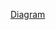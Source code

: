 [Diagram](https://viewer.diagrams.net/?tags=%7B%7D&highlight=0000ff&edit=_blank&layers=1&nav=1&title=Cheshire%20Cat%20styled.drawio#R%3Cmxfile%20pages%3D%222%22%3E%3Cdiagram%20name%3D%22cheshire-cat%22%20id%3D%221h3j-1ed5YaDxNWtT5wZ%22%3E7V1Zd9u2tv41XqvnwVoEwfHRcey2dyWnvm16ktyXLkqEJcaUqENRcdxffwGS4ACAowiKUtkz1BxFgt%2B398aecAPvtz9%2BDp395mPgIv9GVdwfN%2FD9jaqqmqLif5E9b8keoCXb69Bzkz1KvuMP72%2BUnkb3Hj0XHdJ9ya4oCPzI25d3roLdDq2i0j4nDIPXQ%2BlHngPfLZ2zd9aodAbZ8cfK8RF32mfPjTbJXks18%2F2%2FIG%2B9ob8MDDs5snRWL%2BswOO7S37tRoYqgAlFyeOvQe6W%2Fe9g4bvBa2AUfbuB9GARR8tf2xz3yydCWh%2B2x4mj63N8d%2F5i%2ByUfH2%2BE9jz7%2BlfTZQ7SL2twM6sZffx1Nd%2FtF%2F%2Bbv4c76HUS30OR%2BIn2T6I2OHnLxYKabQRhtgnWwc%2FyHfO%2B7eIQQ%2BR2At%2FJzPgTBPt35DUXRW4oM5xgFeNcm2vrpUfTDi74U%2Fv6K%2F1YWerr1nuBQoRtvdGMXhW9fihvJVapOt%2FPr4q38QveOgApvLv1g9ZLsevR8%2BjSHFxStNunG6hh%2BR49eFHm7NX0Xb72ORwN%2F33fP%2BLr7wA%2FCeLDgs07%2BQ24ShcELKh55flZXq%2BTH0oEwsvMoLMkd%2BQ%2Bb4uAQHMMVqvmampGSywnXKKo7McUr%2BbSFn0iB8zMKtgiPGD4hRL4Ted%2FLPHJSOq6z87JLnwIPP7SqpJLjFijpL6WCQ1UspXyT5FnT63L44j8KD5LvikEtBvg%2BCNGHt3%2F%2FV7f8%2B4ePb%2FrWWf%2B4hdpZ8NwEsQy8oAxesxG8KVOUDkzphOdq3FYhfRA8iz%2Be2RLPEIyDZ5NBcwZveovklTg0czdSWV4AMDIvrB68wOptT46mepogYTjZn6P4axHEQkT7zhL57zLlTFHpomfn6EciFNuGCR2Cz%2BdgFz06W88n9%2FoF%2Bd9R5K2c9ED6kACk2%2FyNG5ntOodNNhwH%2FBUjev4u2CG6L71ASS94cqIIhbv4KlUBPNkQcHVkduWyPGbqIykQkNmQlCjQsPpRDgCGvcBqyTn8AZ23wml7csKh5qFtpeKXchIn9%2BxLaaEQBBZny30IMDBU5RMKt%2FhfH9E2iD%2FKT%2F9J2Et3%2FYuTBYdXb%2Bs7MV5fN16E%2Ftg7MR5e8fygTF965mMZsNCASx3xQFZWQIWmiKHABhZ85iRKN2OswNniLQvcVgErBO7CFXnFFfmkChZQeB6AQo4vlJRUQh4Cn3yNd%2BvQcT1U%2Bln32TSXVuHYey%2FEt%2FeCXXzdkdwveSRKs00U4amQqsM7%2FH8YJeT%2FyAmHxToI8Os5e%2B%2BwWAXb%2BMDqEJ%2F6%2BJy8AP6z9Aq6%2Bq7wEmvfORyoHUBnJwoVQ%2BmYQIs%2BUPpy2YSJkwzfURihHzd1lKcqzmaYq1ow2fGaz8EMypRNcf6lm9VyoqQIu1JE4xjygEc2cL1VgR5GLOiXYYkRxn%2BPZBIXj9LtIR62OyKqlf2PWJDS4%2FivNfn3T1hH4rE6OOSzE2DF87Zog%2BJhPUQ85cqwb2JdV1ZQzaay6C%2BpwAJXq3Rpvl%2BsIPuxJtWNUyZMkR8cgWCFJMzHxQlXBV3M86tepLdnnVZmnclzDqgGzzlDkUQ5naPce7TynTCxCoZmnRusjlsUa2fluPcDhzBKVRZ79%2FlGvSd%2FRT%2Bi9K%2Btm%2F5BeDXzceajDD5qsAUfBTpQGh8hx8enMFgh9xg6%2FuB0fHrD00Gi%2BJ6Puxg%2Fh5lnM89k8EyfGM2AzfHscxC%2BePF8LJuIBVgrKX8eEKFZTp8vX74UudR7anbKRKo8a3MdZD2vRLM2Y2Wh5fMNN%2FV6jv%2BpQEeK%2BiI%2FDQ4qHM5aTdpGYssQ8yOLcRIYFIwF0Ooi0AJbFmpp9KfRWhtNhrcVGHbX4QfM9NTiB39ciUF%2FrDD29xuHuJV%2B8Q7RlYy61mLQx5ydAIV3CQjtocsfemhMDPCQD28nqpBVeGnUIXb6N492HrP%2F7Rj53g6JtWHJXDM41VYw94RmzYDGndjCpO5KrdZwHUfbdQJwK0NyCAfjLVQZD6OitcQ0G4QezsF4pnAzTYUoZD98LR4cJRVi%2BNBxn9hgJbIa0yf0dNLQGG6mwld29EuHVQDvGvyCGnsnlbnTcPHmCkULejBDSsC5e%2FA4x7Hk4HElkZUmIguJAmqJMkiak7xkJkCTDpvpaI1DR41L%2F2AnYhV07EGi%2B9Vm9%2BXe%2F%2F3rJ%2F0Y%2FenD18fP5q0xFQqNk7NxDtqZnfTndCgkxEvb9Kmx9JnJeOmApUvTQvY3%2FbfbN%2BdJt79%2BffVeXtXntXcrJ%2BmphILSJxdA4hS2FbmWIrU6PRZvPKHQw0NGbPhyyiyTddiUdHgCdXk4D0fmdH6Vc1nh2FTFuf5qCQq0kjjDTh%2BaVG1nJkLo2xcN%2FU6J4XXIV2bkD4n8CsttcH1yEvSpV%2FtCsY%2FnAlprK6se%2FItO1s0M%2Fh7gp06EqWAfXjj2zfYzjBn742G%2Fbr4xFej38cVOCfpqe19OF%2Bg3%2BZJm6PeyedRpgV%2B%2FaPCX7X11NvinAn7hVFc9m71f%2B9ylTAp02HghSWG5dyKOGlJCzGmZEP4B%2FR3%2Br3Kj3pf%2Fp78nCcjpEQLy6oN1x8zqg0B8hEwoKh8meZCqK%2FWaC%2BuuM%2BsuNKuvBJWXgbpRAzWjBupGDYieBP%2B3o6%2FX8b01ifOvMOnyvLQ0pK%2BzoqEyma1z7RRbAKUDA%2FKy6dpqmYbOLIC2WfJTCxMLIJ1aDZ1YINTn5j9Inc%2Bq%2B2TVTfHa7K6Yluqmz11Q3XdPv46jr%2FvWFszyfOrynAk7TiBPjNKugHN1gbdXDrn2lGTTPIleVxjIZQ0IKsXgCbXWpVwv%2BvFoM4Ty5y19d07yVojx9OEHQAPXUkDRBXAQFSazOVODwcHgxd5Hx8U7fokbQ%2BA%2Ffnryj2svriT%2B6OycNQpPKdo%2FUfBNpQqDK%2Bs%2FWb7S%2FVx1fFObA7kCuVJSDkAHtkxft22eDVl7miIdIJRlBhiCrPwY%2FzfFOqnHIDh3nRQ%2F%2FvX8bi%2BkmGR9TTD%2FGLU0yOALuT8FgV%2F6IHfv7ms%2ByNlrJjJU9f0Kpi4wG8YsVzH4dn3cR3j%2F8HhdH4Ht23P2r2DyVBBIJ2yJXa10gtbUxJNpNDMDEI%2FNdJmRwepixZPZQjxpunFdH2F64onvAyYQT4vF4mrFkwnL%2FtsJiCd%2Bvn9x4ql7L6KJEcPiZ9kXJ546f4QRxROp3v1t%2BY108FaV1DUbvwnxbOFJbezbIo5k9N2JywK2pLjaQ4fkl3xv95Jc4DqRcwPv4rbe6iP%2Bpur9%2F%2F389hlov7rf%2Fzf4a%2F3r8gH%2B52tald1QdqYWRicFyexak%2BVaY2vMc4lahJshEL09XGt4s4C4WgRqBIEHFI0NvyQZdEbfSOiztRL6gC3qcSAPfS0rYYGcWO5IZXxnyCqUXf43nSo%2BMWBUNTmzRRJiSgD5bZmpOzCjGmsvyK4nz5bcmCiLGvJ1%2BxZ6zzTqTyPQlkZj1cMClbOXIEOj1t3NuVup7NoEklcUoIM2VUK2VGvjlcb%2Bc%2FgoThoWpCiJgTWtshIgR%2FHMReT%2FoPQ8oAhaMwjBr00M%2FHK6%2BIxXU1XMRJ1LqiaD%2FXqLbSrgv%2BwkbCztZ%2FBPEfzi9iET66Fw6YIftp8KzGXkZ8Y%2BnRpMpCghe%2FBiVcIa7eY6wurqvORYZf1hXflhzXWw5jpYc11duaMmodrRqLnOqKuSrCuSrLnOqrnOqrnOrrnOrrzuQmsy55KdCyrZAdwKqaKiHYO6S0cp2sn6WhX0gEEiy%2BgHWh0jxKmDOb57M2R817RYSJg8JCwBIoao2xHPCNULt4q7dFeaTeDTTWAaJGl2eg8eyT0N6JfeRqxLL6XZzzEi0LWzAb3%2BwQs6nq6G55UIULUYnlm1GB7JNSXWZTx1%2FBe9Kckwo6eMM5%2BcjeapGM3xZ30KDl76XFm3GGITYbr7H5gTtp7rxqKV6y9Dr7hLD2RnyjfMVYFhnpXcF80wdvGK4UibvUZOWms2zEczzPH4m4tyQlied160zXU5tnl92lwBFCYBxTrOA3Z8P3iNFweOErk8Q0QuRBixAWxRarioKkciQvjFcG8e1Bs8hXxnpw5e5dfd%2FhjRvXe8hm5dKMWvZznYGpsn6Pe65TkLmPrbW%2F%2FtrBnz02gETitrobzs5%2BUs4GkxGXfAFCzgCUWNE%2BTVmQGV75xwISt4ZmTsW1%2BWtWxpEihsjuWAo89Xhk9%2BDc%2BTx12A%2BrGHnS%2F%2BvoxFPE%2FHfNtOVkMMfm12JlNUSWQ8noQS3XkNw85WUU4A83LWMhq9iqjkYZvTreWlWwsccvUmhPTVwLjVLWlRUdfiBxuwcwvK8IbaB%2FxFnbfCaWmqReUjW6z4tdJy6pzKyS0HrnW6jtKKmevT47oxEte59WfNwbhujMR1GwzLdfGnm15xcJHoTb2bu3PWNkzoGINyVhjxol6x3BfDnB7vK1xwCscRcHVktuD4t%2BN2T79t9tj94uytxEX7xEzhAj9jlRcDxWDEBRVpIy0USsPvFxvvnhM7ZMW7xbNgnkDC8%2FRpLQoKLnuVIAbmc1rHVGA%2BtcItOQunTzJ7aYZrd7ha50Jr3VMXHKofPnzkANzJi8oOrbVCK2GocWnpmt7d%2Bq2ISxZRYrNwqu0dnyWsUEAHoYtCQXTxMkKFfNIM1FPQjZE0I4TZdCaa19dRqk9LoIn7lKyWLiVjcAu3Yo6osu5jaFutXEpdHUFApR6mbIkECxRvyF9h118gx3UkqRhh%2FI5Y1yIFJs7o1v2waEmNfEprDG80pR2luVupCnMnU2f06EBeYgDZ9VOM1HdUKRwUtlMXc4Uc6cA3BQfKApSSZIu9UaO4MfIpNuecE9kibZZBgiZciUqQNSsvnUPOVHn85qSwqEQkujKlm5LkQdl2FBPXLNR73qJh6eDtrarENGTy01WToVDrTovcraDGaCnZnRb5HE8Akh7r0THc3WQp7UowQAbWLMcb5Tik19QVPwAoqfqhtoVKESNq1gV9xoNcPOhs6oCg1kFWoXqtrV82%2F9TZ%2FDsrTNikGLH5JymtVBwpkZNpNse9rzTCoqq8pbf%2Fdtwj9Pe7X%2F96%2BvrF%2F58%2FP9pfPmddcycSEZSUPT0WzkER5Iv6lKzxYJ6lck0L5lkyVikFjGw8xasr7%2BI9qtI2MWxgtgjTRM7GltrnvtKQZPto41QWvh7C%2BtDZbkqjhiTF1sdlS%2BXZ%2Bhjb%2BoAt5ak2rXwkSWvXTDIfaU67GxPnZ0svrX3u4Xsp0YreuZnS3Ewp3Ri80RFnII3a6EhMKL6%2FgBRNMq%2BCdq1JH5ogNFeXhSo%2FMKeygTm2f2%2F7wJyqsl2osvYrI4XmaJlSgaD6HHUZxZ3OdwdWzxx0gXLM%2FJFyKS6klLO%2FH%2B8qCzzFUkmQvHvW%2Bk4u8UnpnY2RFZLntDdHFfmwT2vkAZLm2%2BQNfSluJMECs6ntQrf2cdV2Vk%2FTRlx2Xh%2Fi6M8MmpPRmKmkDe6RF%2BMZ0gX%2FslQSdhnXtsyAbJopxzHZxOAnK8AopSk5u8MrntTNhpFUw4gXtqLOm6I0A3npKHw2cohWKOlQ6BAHiLc7R%2BJayYKp2k8%2FttoVQUwLitaTug4%2BC4VNKYFQ8K1FPSmlfWtt4lbw7KKYmIuCrnzYXGUORzJXDbYuBbBsaW2ucrfiiCdZK2sT9xi2jpraXeZOE2bjJSb403jqhBL8TcNqIFZrjpqG3UB32ZYz70UEcF7PYLzMXN22z7meQS3niqDQ5unU%2BOAw2V4O56%2F20ESB9ilr%2BdnonppGFzjCanNBz1Cxx66acELFnjFuxZ7GV%2BzZsz4%2FY6F1FhduKrSWJ7IF3tHZxhsREwbXkkmAiXEtvOnU3vcNHk1YAfcJLE1daQv69gqn4XAkpc239O%2Bts6ujFiPpbJrYN8coBo5RWK1iFLJWghN%2Fa94%2Bm4woPs1Lao5VXPIPnz%2FpbRMJsgWG5SfZmGyoob8wZm819gRKF1jL5ZYnc6uTUaxmfip99pmUPp1OpmJZXWNkqiA7yIaAxiucgo6uQSqaJyPDB5XORltD%2BWyFgrXPXRB7f3y6%2B%2F0T3vXLw%2B8PHO4LWMwMOaVC7lEGbH%2Bs8Y7Nwn12F3GKLGNCAub727x%2BNVzLNDQhtO5E0KqrnhYVbZ9aciW%2FKkmKpXwLIVzYxX9KohfYItGrWQuqrEslSVASRI3qGr8NKKGTFvHht49u0wXsSZWfj56Tej1lGdfd364SCNzFdw1%2Fur0t7v9XcipbKQgqKgWf%2FOPa2x3i6JhLaBMEL4dCuSB5RlovmOzcCx%2B6w6NVv1%2F3h145cWDPPwREKO02zm5Fpp%2FRBsVPid%2FJCclrbZLXUpZo43z3MN4Lr7hvrIjcBVGsE9PSxCqJUeze0FpTMJY4tXSEVYbuysrt8uIRY2no8RH8QJjon2J9rOY7PsRD%2FF7L9wgMrVxRnSBPhqA1pqhS%2BEfTGZNKp8uyNM2HbU0WqeUsf9TDpOpuzcRg0TmZPKx9E%2BzRrmTecHUpveKetWZgyQgsBEaHyOPvb1oZgtp0cWP4kTLob02WXmV2GYq16NlV%2BtZW6m%2FNLmA63KxYWK7DZ4RMSfV%2B3ngYf3kzUjdAsdc0ivUaedNH%2BrjLkNXCU1XNn2LNG3c%2FUg7IT23YV%2BZVo4C%2BIx5Z54CIig52meJOuisqLjqsQm9P6ujj8UHP3i4%2B1ctP3cemQO04zfp9WvrdZjvCa4BvrJQt3F7U54C6nU9R6EJJMRl39uXr84I2L3nhyRct6HPd7KjQhy3Ma6XQ65TKVBoEUEpkOpb6z7tXirLLLtjjamuT09Yg7g1w3LtO3H93S5raeOjAcXV2Yt8M6cRmG7sAW9DYBRiSApDijmByfNjjdQSbZHBylIakRHV82ni8%2BpheU9K6mv8Wa8UPXm51kknDh%2Bynl54hKw2jKvVjAOHIl5AqikA6SishFTaPnvQ8988DCgneNk6MvT3eIkKUKvS3qU9pHzA4CACOB1I8gl%2FjkMw%2BPbIVvO7iqamLpWMUT05fg%2FCFoJZ9vXluegFzU8Bk1QFdFEMS%2BZqBOoSzWcTuPv1T5rnptfuaa%2FRAs6kyUoqVpZTCs0wcB5hmb0%2BzYdXe2YLSpq7CgRelR05HAdNnweJ3J1anGaeLv%2BvtvMhzfOEtP6PlIVi9oNhXncgY0u00V2zJb7XwWV%2FJACW%2F9ZoqBHJ0F4TbitFbLBYNQ9Xo8J%2BthQlYC7cmYy1YdI3h81kL%2BmwtTM5a6JagOJKx0NavMVZnt1vbrg0eK9ia6GktcK5tRWLbW9FY8%2F0qLpel11XR0NvbeoKVrvDMO2%2F%2FJq43TLbUTY%2FeMGybGbZdtWSq0dGd24Ccuw0IOGclhFiV8eniIOk%2BHue%2B5oZ66urbh8F2HxXt9wEx01m8yfvcVSBr1712OMzcAs63LlrxE44ZeZRTcz7thRBL1qrUovarW4oIti05H96sPq0XvyD7wpzV5uhqUyACRd2IRxWBovBiZ5k4WPFgWaSp%2FWRak0hrEiODzE2qsT5IHXZtAV%2BzfDLGmXz07cKe36jyyopJS4%2BZhpAWg%2FREGK4VTdeY1Djz7%2F4YF%2FZ97WPX9CeLLui0fNb%2BMYBbw6czW9I7aSqzjoJiSGNPRbrU1MvSpSiWf7q%2Frb9lrbYlI6Arpg3MRjx6zlvhhD2hxqGarJbKRofSqHTOpOSWg2oldTpN0oQNxRoMtnlVraFX1VrHk7DxF9VqWydB1zqRrjszX2PmkGTXIW3t5eZupUBpXm4xy20pLB8vH75kwNVr2g6h1eFT5K%2FCU1W%2F9EALhTqWeQuZFh65%2F7czRTUu5jv2QiJV9UxjedQwTFQEFTiyW42ukz0lrxpQODeDyKsmq6diBf%2BsyVhq1zeZ6R0Ame5KMxUoaj0tGn6pmbb4%2F%2FqzevvVDT8i9RVon%2B93n%2FWnF1pyXec%2BI7DaV3A9yzt1lvR0pWIYq8WCoTNiwYB8axlVWOmo6aePi7inWYtkoU4qoleGZ004Juk5dkKvOihEfC1ImiX9%2BT6YymcV5CkDf0SIlDD9%2B7hdElVPdxM7IN%2B6S7Onlfd5xwtJWQfXH3I7EUe0rJ7x3RiAlwujLhNp8PLyA1rHiSsMPEjqfBkD5S9Mkz54JKT59u9XeDDjtn1kvLCs8O%2FSA1vPdWMzRAS6MiyLwqXROyMSMGyPxRPTYk%2BERYoDvlGJUNiw3oAWKCBVkr8tv2GFhq%2BLMZ%2BKkkflxn68ubu7sfFm3J%2BPFRTkl3xv9%2FKpYAL8tfSd3UtyrFYNF983xaGgriB9oCZhk9dJ%2FHaM8CPRb5dDo9MkxVKX0BC0co%2F362Lh1moaIq4arpc0PfAnMFraQbJSLOns%2FFjjZzHQEIgldUF3d8Ak3izAssvchhKgKK3inlD3wXaPx3N3YuE5a2hbKyTOWFtautYj3Y7t53pKd1ZWkCUwi6uVBHl4IzRjHUtn0qlJo840ZelMHoX3G3TYeCEpRL93olpADi77ugfZ6nRoJQzL1FBWQIWmiBrABhZ8rgGuoAxHIGCF9V%2BmubQKx97jEU9sXHLdkdxvLLCXjMuiLhiJBYIEViEJ2FhEO%2FEcBkFUdFuSTtUfA5fg9eH%2FAQ%3D%3D%3C%2Fdiagram%3E%3Cdiagram%20id%3D%22ZGyW14IdvQo_gIbE3VYy%22%20name%3D%22Recall%20relevant%20memories%22%3E7V1dd5u4Fv0t98FrtQ%2FxAvH9aMdx0zZpO007TeclC4Nsk2DjgOwk%2FfVXAskGSdjYMY6T0skkIECAtLe0z9GRaGmnk8cPsTsbX0Y%2BDFtA8R9bWq8FANAVgP%2BQlKcsRdWz%2FVEc%2BFmKskq4Cv5AehpLnQc%2BTGhaloSiKETBrJjoRdMp9FAhzY3j6CEp3GQYhX7hnJk7goUzSMKV54ZQOO1X4KNxlmoDa5V%2BDoPRmN1ZNZ3syMD17kZxNJ%2FS%2B7WABs40RTvLDk9clhe9bzJ2%2Feghl4TP1E7jKELZ1uTxFIakaIvF1i85unzuGE5RlQu%2BhvqVP0f65Hp40gs%2Ff3Jur40TLctl4YZzWh6nY5iMgxieuog%2BN3piZYVfYUY2Q3eAQaB1H8YBglcz1yOJDxgeOG2MJvhQT8WbqxL6OkdhMIU0PU2CPt0bRlNEYQEMut93J0FI8NSJPXIPDyX4SXruHNcDjMlJQRieRmEUpw%2BmKZ4KNAunJyiO7mDuiOqotjak2ebTDdXUPHLFHUTemD6LN48XsB8gFExHNOk2GI3S9wfL7BlOVPogV7SEkigkhd0dxa4fwMLt%2FKFlDezcsR4uYg8F0TS9bk7yy0oimsdpcY4RwgwAhtbBv3Clkl%2FkhKQ9iiL8RO4sSNpeNEkPeEl6an%2BYlRveLJScAbq5shuFbkJIo5AXYqBU2P3pu5B3ExFGQbeAMYKPuSSKuA8wmkAU4wdQ6FFdMbJLWOPgqJQ%2BDyuyAYNSZJwjmkXTXMrv0TLvFcbxBoW5HPJnXe1yrH%2F%2F9iuO1a%2F%2FnKEP%2Buz0RBUgfxHh2gbKDxjj0lQu4SSitylg%2FyGYhC7B8CbY5wGtHg7QLD1Bbszur9kC3bbC%2B4EQycq2XywEzdQGBqyddqV82AP%2BrSL8cceiCfB3VAn868O%2F2OT3oBe6cYCCBczh3wwRacNjvDUiW%2B%2F8yJtPcFEQ5M5nYeQSUAGlPfOHLXBKttAjolsTn24QXrwXyFSE5CY%2BFVHhu9AeejJqmJ4NB0Npxa1tCarXJuvLWWtmmUJtqkBSm%2BYeKlPafwOhMr%2FFkQf9eeyG6%2Bry2xMaYxJgvTSfpnxI3kwlOcbL1ZH0DcQ6OsMtZeQH3roawnoXv3PippVDbkFqC41hWmYJejPVpdlOhfoy66mv8z9Xp7P%2Fgg6ywxk47z7eDmZ%2FTlhznCtb6GObge5GMabOKJq64dkqtcukMTVTSPFxHe%2FquosomrHeFiL0RDtrd46iYi2lOru7VNGsWnw4dOcpXoTqGg6HwPN40XEOwwVEgecW1YnK1ImYMZz6HWJc4cRBGHl3WRLpn%2BmjYRTET9eko2wbbPc37TfTnd5jYe%2BJ7T0GKHcZ3vvNcsTbq4vIDrtmO8lSRPbQIP9lj09f2xQUBVjim1R0oauvCviEqSTSAnVv%2Fvn34f5Mv7pdKNPgdjH4hFFFIYzV2QiuyxDI6RLD0E176IIBLME%2BvfRbFODnXtJMNblm0QTFLLIXoFflzchNGdlmMaPsBYWMUiou36cSO9eWY6451dtp%2BWCbnlw9oS2qMoyJFn1OK%2BnGHsWMoXDQmkZTuJGAsvStwczaHd9NxuTBixq1IF4FUJc0IPThx643nsfwA3ntnn44uV%2FSRVQlW3lXoltFaGpAtDWlYnsPXYkUrCzjHFjNBqwNWAkOONNQ1ZTDgfWfjvL5tDeY2H%2Fg5LIbaOrQhydAb3RPo3v2rXsYXDfqHq0W3aNzcuUEGM5uwsdyOONf54i4P%2BEz993g9INzDuzFf%2BPrK3g5vpmeNOzMs5P2CityFkkGqrNsV0YfkJ0SF2Sed%2BtGdvK0k%2BtpR9oC7J2IhlGkz6rD25aIhs7lpPG%2B0rpNEEHUnU0G0PexXjjIiNmMvFj6qkYX%2F%2BCXPy3%2Bb%2FSI95UeIVwoP7jumFV%2BUJUfaRMNUfYw2YOUXWmsuXDddda6C63yK9XSy9R1paauKTV1XampsifBP1s2JG4YjMjghYcbhGzgKNdyWnwTe4Dh079oRLSKJbBe9HO%2BTqACWxD9Umcns2T3bqGqdiMrNov%2BHcT7zoYC2fsG4wDXLwHnUVkClZ2dTlX1UYvWsHSN45mu7yj6OZcSUBz7sFrDEcSGSjxIkCiO5YjQPCHaQ7mfQ0nkwkG9SIxtYBMtG3fT7u6mDTE3NgdZSxJyc1g3qCqA8nV0Mqv0ui3XA7qVdmvny43M%2FZuKusk139aOzbcBeMHF3EEHar6Zlnt1yH8ZeVVw2yhrUVzGGHUDY45YSlX14%2Fxc2P9e%2FjyzF7%2FGn5xkYXt%2FPoPaqMj5WhTD2o2KQOPiPEzTOSwVjYaKx9QNvQEiyhW7Xg8TNb4r27VTBMBuc2Gpmq7WxUVpYyV6UH9F8V2QhmGziDglGuJfPzPLpgXM%2BzmZKdG9vr5e7QiMrh6l%2FZyo6K2D50SDB%2F9ryQOfKTHzhDYLhlmG9FyQt8Y3DKVuv1djwwA%2BysgwVcGIMWRhnKqzBytGCloggDYLnHa5wOnnmN9b4bBSOZfzr7zw2ZQuWvi2GJlQWwRtubbhZimR6UnKeZCgt1HmnM6SFnlNQbDSp9WFIpcGlr%2F6ctfMCgVfE9al0cdao1J39Mc39uI29iKoRaXqVtH5qDqAs%2FKqqlSNz8lSa9OoUiI28TbbENFqmLgrE2uyFzlFsTsTDc16WSaKQ2DfWfy0O%2FXx7yuImL2ISw0u3PTx09jqACYCj7GEQJwUKTCIWWCiUSZEXxBBghkVduiBSeD7YZn1uWoJlCIFNWUTV0VuVhJE67XPiWpwNasrkslXmqmL%2BocP3tpfQIKoPEETMv%2B3jWGqgPNQ6aohILO2QUxpKyTOOzIILpO07eGbnRcehT9WYJI1UqCmaK8cnbohzDG2xHZTrwmd159UR02cp%2Fvf57e3FygMjRtL4pzSGnT%2BnejUOPcdRqekV68LndK20xLQaTXo%2FDvRaaoaj05JDGxd6JRPfAONqd%2BMDO%2FV0F8zdf0Alr6zo6XPj0Lg%2Fdpm1siZ2Hi%2FGyYegIm5BRiPk4m8z%2B3wTGyipZrJ4M%2BaAqKLXCxfwmzvVLRN3oHE5oRsS0Uxp%2FoCF6Nw8uUX%2FGQ%2Ffv44O%2F39K%2Bij20dJsJRATUKNWak4p3R0B%2Bx0paRay91xKstrGTGmiB6P5aB4QbXrXMT1LrJdWi6iy%2BN5hmP11qKaSUlDvHZfX1aranGVw0as0ZerLzGKZxXId4Ugxq%2FyZT4ZkHg%2FlkycBKu9TjY9FCg9mHhxMMv2SmMBD%2BY12HpJVWlfVetQwN5htAwVKwoeSZRebV566eOKo0cXcATJKOHRDQKyNicf5bnFlLmseeHXbN5%2FUNU2qGBBVNW6hh3GEEk48NfBLVkIHih0UYW0JekrLaff6nRaDt5VzqPojm8nyJ3CYHr3IydIbgahO73Ljq2FlZF7XwrDOld54JugvO9PaIdsMNBMU8RImm7I2zZ%2Bgr60oVF3aGheFn%2FMeuJC5RVdAKSqSaIpAWhr5taYxLs5WG7RVokjihcXlzjhNJrMcGlOxQX4n7PG69D2oCcNUx%2FYhm5sb2Pkmi6Hb7rWRaBXacYykEWxD2NZXPyReLr30GEqVefmWlvjshoIxaEZ9gUIgsQ0yrocj7Usb7MzCoUOtLblT1bq%2Fk0vf3IgErCVoTZxgF9wbRcOgM65%2ByUGyZe7xf0ksiOgej8lAWa9753%2Bj3ab2B%2FnX79%2BviJ%2FP%2FZ6Z1%2FwRvc3QdNZv%2FPz4ofIiMoTkAowFwb0CiCXkGC9sVo%2FZqp50CoBaEOQmuZwgcAmM%2FTzeLEtES%2BquX1nXiYwr86%2F%2FsIpl2cMEf9bKcrsDN9FuPw7LjVS%2B7cJ%2BXPasrorGzU7mOSMVlwzRrdwDorSmi%2Bckj%2Fu4WcVc1ju%2F1avnj7f3g%2Fcbv%2FnB%2F3H%2FeJLNCd0XJ5v9FpW%2BpNtFLSvlB15B1259p08jsj3odoDNwm89mCOEGnKdu0R3hY5Uhx9i5KAtu%2BC5XjBnbC0INPPbKkSc8A3oO3r680BSU9UiZDlbWR5zIle4KjMDcBY%2B8xZNBK1HUn4SizApAjuMmbw4BY%2FqaUsgiTgvKerp4vWCX%2FpTSWey6L96rnoJgt4vZGv6XMkFuchLcsy63b%2FFudGoEgUDb%2FQiAIkEYFaTZ4w6QNL3a3ZV0bYR0ZEmJm02%2B4vzxE%2FTSKmdMKQfIePfLmvRYaPAkLGbGUqmi9Zocpvkc%2FzxdmAROp%2BI6M8KA7gIp1TmMVzL8P221XufIXcqe%2FGJOsBHLuLADfupEcUTvwO0TxOP6QiWzELl%2F5JIE4UYCybRijlAf2ol7K97c28vFJLwPdsU0Yz3xyYRnoE3wcD%2Bkc6YgpWCRdwiGiXSFNaxVUiw%2FQEoT96hr1VF4FO%2BK9KGJKoMDaaXhB5al0EesUTwFLkGHL7dG9j4tEMTlt8dAobulgzT3P9ODfZ4Zc%2FPMgSzVltrx37Lsd1cUC8vD3e%2Bzi3BdS2k%2FvHjVWritPmFiysHAzmFDXdqks7UAiKKhn4LsqkAcT9CbxZdWPJDaSf1ropnf11JNLpbTrrd2j5dRUIy9FIAtaBZtQjnuTY2yjRG%2By9AexZ%2BjFir1y5Y5U3LSCKeXVWSDnxsnLukNtMAxS4Yaacl2ESmSD%2BkcrgcWYmEx2O5fFSHae3TpZ6feI%2BBpM5EedTGqChvLt736JTbjGEJ0vxTwU95PR8qrHTubrZDRIvSgcY0DiGyZh8sxsfn83CgFgJpjshRJgOkllO9OOyzF6%2FaAvssUjSFyiaLbmvLi4yPZd7oXfszR8CjJTVSxFyxvzLpUewIZErI%2F99%2B3AvV25NldzbDxYs6SN5ajdMoiVSVoYUzD594OcK7V2Whrn8nqt2LIv9gH3RMg3lWU7rfYfJ4xIf6vvcc%2BWeoTHOXtA4Axbn3lBNfTlUnm8oLZmFZuwhokzeUjYm2vGZaAUDbWWvHZmJtrbnzccsy0805Hx5pjFnCms8qtwIVuXVcwx%2BBXze1b6z8VYxBKu6Pl4NoWUjMqQr6%2BMfj8YhnOA8TtygPcK97HzQDiLSMUQevrqPoDeekgEUvN359vGmRz9R7tIxuInr34xdRGCK8yPPMwvnI9Kp96ny6Q9DzBTy9n2CwmpPreHj7VXe7VzO7TTfNsm1vV0RbIpL2wzEJjDt2O2NJZ8PYW1IRsp25%2B6rouw%2BmLovgpoNQV8RQXVuIBuoujiUvVxi9jCxo3JcWY303Zf0zQnflQzeQfoupwQen%2FTdrGjZhyo2aeRsEGD%2F8%2FVUh%2FfE7fzRJoebO6tqXEZ1D1zYogOv2MHaJLDQHWIMrelzmm7iaLsJy%2BYWMXF0cYoBYIMIh%2FEai0GsQrzHWpmzW%2BjHBzjFzaFHAh1J2NI0VY%2BtZbxH6lINSLSbB2eZFzFcegNjeD%2BHCSpz%2BO4l7uNsMkOk4sbpjKDGhfhilo%2Bi8Ov%2BOJpIGXa3vUd4yPsy5fWKqIOv8cu2K8mkQ3gDa1zk4HlSyq5FIZn8ooOOsaM%2BMh1%2B%2BcL6FvSV8%2B61fg%2Fw7Rkvx%2BV%2Fd16WYrbOW%2F%2F8x2QqU0zwI5jgsBQT5%2FU1crCRg8ciBy2FG%2BlSNIkBtS81iHfjKEJ5hpG5SpeRT6zps%2F8D%3C%2Fdiagram%3E%3Cdiagram%20id%3D%22HIqR-ElkyC-KWcd_IK2m%22%20name%3D%22Main%20Flows%22%3EddHNDoMgDADgp%2BGOsOzn7Ny87ORhZ2I7IUFrkEW3p58GnSPbTpSvpTTAZFoPZ6dafSFAywSHgckjE0JwLsZlkkeQRCSbIJUzEIyvUJgnzoWL3g1gN1sgT2S9aWMsqWmw9JEp56iPy25kIYJWVRiNMUFRKotfZVcDXgfdi93qOZpKLzcn20PI1Gopnht3WgH1HyQzJlNH5ENUDyna6fXidzn9yb4Hc9j4HwfGYO09bqIvktkL%3C%2Fdiagram%3E%3C%2Fmxfile%3E)
